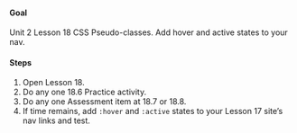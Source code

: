 #### Goal

Unit 2 Lesson 18 CSS Pseudo-classes. Add hover and active states to your nav.

#### Steps

1. Open Lesson 18.
2. Do any one 18.6 Practice activity.
3. Do any one Assessment item at 18.7 or 18.8.
4. If time remains, add `:hover` and `:active` states to your Lesson 17 site’s nav links and test.
